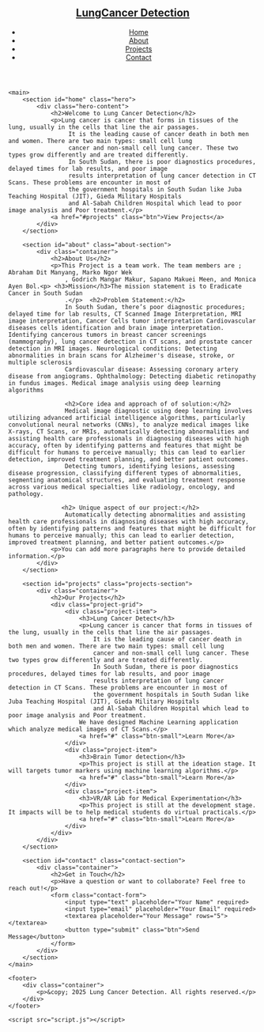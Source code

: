 <!DOCTYPE html>
<html lang="en">
<head>
    <meta charset="UTF-8">
    <meta name="viewport" content="width=device-width, initial-scale=1.0">
    <title>Lung Cancer Detection</title>
    <link rel="stylesheet" href="style.css">
</head>
<body>
    <header>
        <nav>
            <div class="logo">
                <h1><a href="#">LungCancer Detection</a></h1>
            </div>
            <ul class="nav-links">
                <li><a href="#home">Home</a></li>
                <li><a href="#about">About</a></li>
                <li><a href="#projects">Projects</a></li>
                <li><a href="#contact">Contact</a></li>
            </ul>
            <div class="burger">
                <div class="line1"></div>
                <div class="line2"></div>
                <div class="line3"></div>
            </div>
        </nav>
    </header>

    <main>
        <section id="home" class="hero">
            <div class="hero-content">
                <h2>Welcome to Lung Cancer Detection</h2>
                <p>Lung cancer is cancer that forms in tissues of the lung, usually in the cells that line the air passages.
                     It is the leading cause of cancer death in both men and women. There are two main types: small cell lung 
                     cancer and non-small cell lung cancer. These two types grow differently and are treated differently. 
                     In South Sudan, there is poor diagnostics procedures, delayed times for lab results, and poor image 
                     results interpretation of lung cancer detection in CT Scans. These problems are encounter in most of 
                     the government hospitals in South Sudan like Juba Teaching Hospital (JIT), Gieda Military Hospitals 
                     and Al-Sabah Children Hospital which lead to poor image analysis and Poor treatment.</p>
                <a href="#projects" class="btn">View Projects</a>
            </div>
        </section>

        <section id="about" class="about-section">
            <div class="container">
                <h2>About Us</h2>
                <p>This Project is a team work. The team members are ; Abraham Dit Manyang, Marko Ngor Wek
                    , Godrich Mangar Makur, Sapano Makuei Meen, and Monica Ayen Bol.<p> <h3>Mission</h3>The mission statement is to Eradicate Cancer in South Sudan
                    .</p>  <h2>Problem Statement:</h2>
                    In South Sudan, there’s poor diagnostic procedures; delayed time for lab results, CT Scanned Image Interpretation, MRI image interpretation, Cancer Cells tumor interpretation Cardiovascular diseases cells identification and brain image interpretation. Identifying cancerous tumors in breast cancer screenings (mammography), lung cancer detection in CT scans, and prostate cancer detection in MRI images. Neurological conditions: Detecting abnormalities in brain scans for Alzheimer's disease, stroke, or multiple sclerosis 
                    Cardiovascular disease: Assessing coronary artery disease from angiograms. Ophthalmology: Detecting diabetic retinopathy in fundus images. Medical image analysis using deep learning algorithms
                    
                    <h2>Core idea and approach of of solution:</h2>
                    Medical image diagnostic using deep learning involves utilizing advanced artificial intelligence algorithms, particularly convolutional neural networks (CNNs), to analyze medical images like X-rays, CT Scans, or MRIs, automatically detecting abnormalities and assisting health care professionals in diagnosing diseases with high accuracy, often by identifying patterns and features that might be difficult for humans to perceive manually; this can lead to earlier detection, improved treatment planning, and better patient outcomes.
                    Detecting tumors, identifying lesions, assessing disease progression, classifying different types of abnormalities, segmenting anatomical structures, and evaluating treatment response across various medical specialties like radiology, oncology, and pathology. 
                    
                   <h2> Unique aspect of our project:</h2>
                    Automatically detecting abnormalities and assisting health care professionals in diagnosing diseases with high accuracy, often by identifying patterns and features that might be difficult for humans to perceive manually; this can lead to earlier detection, improved treatment planning, and better patient outcomes.</p>
                <p>You can add more paragraphs here to provide detailed information.</p>
            </div>
        </section>

        <section id="projects" class="projects-section">
            <div class="container">
                <h2>Our Projects</h2>
                <div class="project-grid">
                    <div class="project-item">
                        <h3>Lung Cancer Detect</h3>
                        <p>Lung cancer is cancer that forms in tissues of the lung, usually in the cells that line the air passages.
                            It is the leading cause of cancer death in both men and women. There are two main types: small cell lung 
                            cancer and non-small cell lung cancer. These two types grow differently and are treated differently. 
                            In South Sudan, there is poor diagnostics procedures, delayed times for lab results, and poor image 
                            results interpretation of lung cancer detection in CT Scans. These problems are encounter in most of 
                            the government hospitals in South Sudan like Juba Teaching Hospital (JIT), Gieda Military Hospitals 
                            and Al-Sabah Children Hospital which lead to poor image analysis and Poor treatment.
                        We have designed Machine Learning application which analyze medical images of CT Scans.</p>
                        <a href="#" class="btn-small">Learn More</a>
                    </div>
                    <div class="project-item">
                        <h3>Brain Tumor detection</h3>
                        <p>This project is still at the ideation stage. It will targets tumor markers using machine learning algorithms.</p>
                        <a href="#" class="btn-small">Learn More</a>
                    </div>
                    <div class="project-item">
                        <h3>VR/AR Lab for Medical Experimentation</h3>
                        <p>This project is still at the development stage. It impacts will be to help medical students do virtual practicals.</p>
                        <a href="#" class="btn-small">Learn More</a>
                    </div>
                </div>
            </div>
        </section>

        <section id="contact" class="contact-section">
            <div class="container">
                <h2>Get in Touch</h2>
                <p>Have a question or want to collaborate? Feel free to reach out!</p>
                <form class="contact-form">
                    <input type="text" placeholder="Your Name" required>
                    <input type="email" placeholder="Your Email" required>
                    <textarea placeholder="Your Message" rows="5"></textarea>
                    <button type="submit" class="btn">Send Message</button>
                </form>
            </div>
        </section>
    </main>

    <footer>
        <div class="container">
            <p>&copy; 2025 Lung Cancer Detection. All rights reserved.</p>
        </div>
    </footer>

    <script src="script.js"></script>
</body>
</html>

